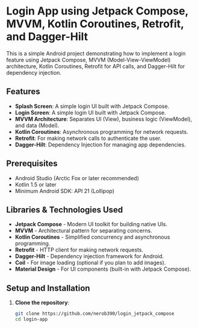 # Login App using Jetpack Compose, MVVM, Kotlin Coroutines, Retrofit, and Dagger-Hilt

This is a simple Android project demonstrating how to implement a login feature using Jetpack Compose, MVVM (Model-View-ViewModel) architecture, Kotlin Coroutines, Retrofit for API calls, and Dagger-Hilt for dependency injection.

## Features

- **Splash Screen**: A simple login UI built with Jetpack Compose.
- **Login Screen**: A simple login UI built with Jetpack Compose.
- **MVVM Architecture**: Separates UI (View), business logic (ViewModel), and data (Model).
- **Kotlin Coroutines**: Asynchronous programming for network requests.
- **Retrofit**: For making network calls to authenticate the user.
- **Dagger-Hilt**: Dependency Injection for managing app dependencies.

## Prerequisites

- Android Studio (Arctic Fox or later recommended)
- Kotlin 1.5 or later
- Minimum Android SDK: API 21 (Lollipop)

## Libraries & Technologies Used

- **Jetpack Compose** - Modern UI toolkit for building native UIs.
- **MVVM** - Architectural pattern for separating concerns.
- **Kotlin Coroutines** - Simplified concurrency and asynchronous programming.
- **Retrofit** - HTTP client for making network requests.
- **Dagger-Hilt** - Dependency injection framework for Android.
- **Coil** - For image loading (optional if you plan to add images).
- **Material Design** - For UI components (built-in with Jetpack Compose).

## Setup and Installation

1. **Clone the repository**:
   ```bash
   git clone https://github.com/nerob390/login_jetpack_compose
   cd login-app
